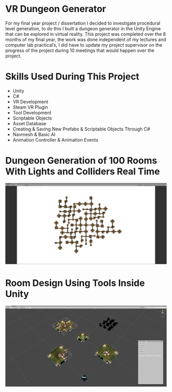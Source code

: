 # VR Dungeon Generator
For my final year project / dissertation I decided to investigate procedural level generation, to do this I built a dungeon generator in the Unity Engine that can be explored in virtual reality. This project was completed over the 8 months of my final year, the work was done independent of my lectures and computer lab practical’s, I did have to update my project supervisor on the progress of the project during 10 meetings that would happen over the project.

# Skills Used During This Project
* Unity
* C#
* VR Development
* Steam VR Plugin
* Tool Development
* Scriptable Objects
* Asset Database
* Creating & Saving New Prefabs & Scriptable Objects Through C#
* Navmesh & Basic AI
* Animation Controller & Animation Events

# Dungeon Generation of 100 Rooms With Lights and Colliders Real Time
![Dungeon Generation GIF](https://raw.githubusercontent.com/geohan98/geohan98.github.io/master/Images/g0RyJadKTs.gif)
# Room Design Using Tools Inside Unity
![Room Design](https://raw.githubusercontent.com/geohan98/geohan98.github.io/master/Images/Unity_KL1eGaUMI2.png)




